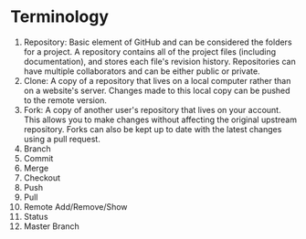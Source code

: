# Terminology  
1. Repository: Basic element of GitHub and can be considered the folders for a project. 
A repository contains all of the project files (including documentation), and stores each file's revision history. 
Repositories can have multiple collaborators and can be either public or private.  
2. Clone: A copy of a repository that lives on a local computer rather than on a website's server.
Changes made to this local copy can be pushed to the remote version.  
3. Fork: A copy of another user's repository that lives on your account. This allows you to make changes
without affecting the original upstream repository. Forks can also be kept up to date with the
latest changes using a pull request.
4. Branch  
5. Commit  
6. Merge  
7. Checkout  
8. Push  
9. Pull  
10. Remote Add/Remove/Show  
11. Status  
12. Master Branch  